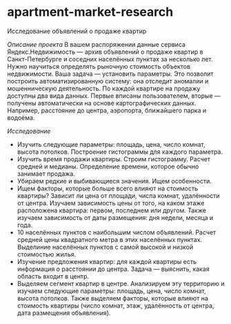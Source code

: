 # apartment-market-research
Исследование объявлений о продаже квартир


*Описание проекта*
В вашем распоряжении данные сервиса Яндекс.Недвижимость — архив объявлений о продаже квартир в Санкт-Петербурге и соседних населённых пунктах за несколько лет. Нужно научиться определять рыночную стоимость объектов недвижимости. Ваша задача — установить параметры. Это позволит построить автоматизированную систему: она отследит аномалии и мошенническую деятельность.
По каждой квартире на продажу доступны два вида данных. Первые вписаны пользователем, вторые — получены автоматически на основе картографических данных. Например, расстояние до центра, аэропорта, ближайшего парка и водоёма.

*Исследование*
- Изучить следующие параметры: площадь, цена, число комнат, высота потолков. Построение гистограммы для каждого параметра.
- Изучить время продажи квартиры. Строим гистограмму. Расчет средней и медианы. Определение времени, которое обычно занимает продажа. 
- Убираем редкие и выбивающиеся значения. Ищем особенности.
- Ищем факторы, которые больше всего влияют на стоимость квартиры? Зависит ли цена от площади, числа комнат, удалённости от центра. Изучаем зависимость цены от того, на каком этаже расположена квартира: первом, последнем или другом. Также изучаем зависимость от даты размещения: дня недели, месяца и года.
- 10 населённых пунктов с наибольшим числом объявлений. Расчет средней цены квадратного метра в этих населённых пунктах. Выделиние населённых пунктов с самой высокой и низкой стоимостью жилья. 
- Изучение предложения квартир: для каждой квартиры есть информация о расстоянии до центра. Задача — выяснить, какая область входит в центр. 
- Выделяем сегмент квартир в центре. Анализируем эту территорию и изучаем следующие параметры: площадь, цена, число комнат, высота потолков. Также выделяем факторы, которые влияют на стоимость квартиры (число комнат, этаж, удалённость от центра, дата размещения объявления). 

